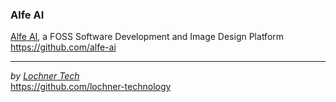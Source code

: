 ### Alfe AI  
[Alfe AI](https://alfe.sh), a FOSS Software Development and Image Design Platform  
https://github.com/alfe-ai  

<!-- 
---

#### Faybian OS  
[Faybian OS](https://faybian.org), a Debian variant  
https://github.com/faybian-os  
-->
---

_by [Lochner Tech](https://lochner.tech)_  
https://github.com/lochner-technology  
